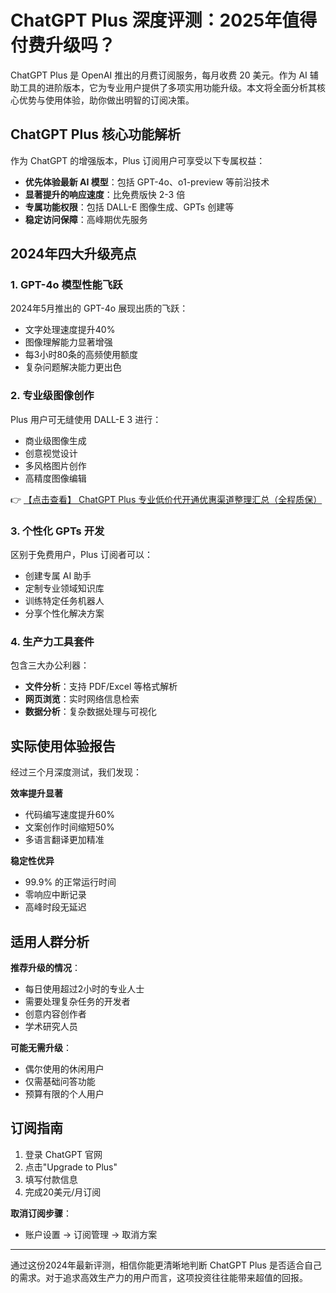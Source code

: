 # ChatGPT Plus 深度评测：2025年值得付费升级吗？

ChatGPT Plus 是 OpenAI 推出的月费订阅服务，每月收费 20 美元。作为 AI 辅助工具的进阶版本，它为专业用户提供了多项实用功能升级。本文将全面分析其核心优势与使用体验，助你做出明智的订阅决策。

## ChatGPT Plus 核心功能解析

作为 ChatGPT 的增强版本，Plus 订阅用户可享受以下专属权益：

- **优先体验最新 AI 模型**：包括 GPT-4o、o1-preview 等前沿技术
- **显著提升的响应速度**：比免费版快 2-3 倍
- **专属功能权限**：包括 DALL-E 图像生成、GPTs 创建等
- **稳定访问保障**：高峰期优先服务

## 2024年四大升级亮点

### 1. GPT-4o 模型性能飞跃

2024年5月推出的 GPT-4o 展现出质的飞跃：

- 文字处理速度提升40%
- 图像理解能力显著增强
- 每3小时80条的高频使用额度
- 复杂问题解决能力更出色

### 2. 专业级图像创作

Plus 用户可无缝使用 DALL-E 3 进行：
- 商业级图像生成
- 创意视觉设计
- 多风格图片创作
- 高精度图像编辑

👉 [【点击查看】 ChatGPT Plus 专业低价代开通优惠渠道整理汇总（全程质保）](https://bit.ly/DaiKai)

### 3. 个性化 GPTs 开发

区别于免费用户，Plus 订阅者可以：
- 创建专属 AI 助手
- 定制专业领域知识库
- 训练特定任务机器人
- 分享个性化解决方案

### 4. 生产力工具套件

包含三大办公利器：
- **文件分析**：支持 PDF/Excel 等格式解析
- **网页浏览**：实时网络信息检索
- **数据分析**：复杂数据处理与可视化

## 实际使用体验报告

经过三个月深度测试，我们发现：

**效率提升显著**
- 代码编写速度提升60%
- 文案创作时间缩短50%
- 多语言翻译更加精准

**稳定性优异**
- 99.9% 的正常运行时间
- 零响应中断记录
- 高峰时段无延迟

## 适用人群分析

**推荐升级的情况**：
- 每日使用超过2小时的专业人士
- 需要处理复杂任务的开发者
- 创意内容创作者
- 学术研究人员

**可能无需升级**：
- 偶尔使用的休闲用户
- 仅需基础问答功能
- 预算有限的个人用户

## 订阅指南

1. 登录 ChatGPT 官网
2. 点击"Upgrade to Plus"
3. 填写付款信息
4. 完成20美元/月订阅

**取消订阅步骤**：
- 账户设置 → 订阅管理 → 取消方案

---

通过这份2024年最新评测，相信你能更清晰地判断 ChatGPT Plus 是否适合自己的需求。对于追求高效生产力的用户而言，这项投资往往能带来超值的回报。